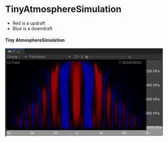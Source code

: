 # TinyAtmosphereSimulation

- Red is a updraft
- Blue is a downdraft

#### Tiny AtmosphereSimulation
![Tiny AtmosphereSimulation](./Media/TinyAtmosphereSim.png)